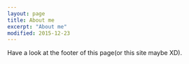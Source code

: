 ```yaml
---
layout: page
title: About me
excerpt: "About me"
modified: 2015-12-23
---
```


Have a look at the footer of this page(or this site maybe XD).
